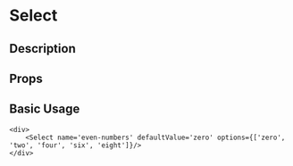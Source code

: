 # Select

## Description

## Props

## Basic Usage

```jsx_example
<div>
    <Select name='even-numbers' defaultValue='zero' options={['zero', 'two', 'four', 'six', 'eight']}/>
</div>
```